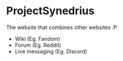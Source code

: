 # ProjectSynedrius
The website that combines other websites :P

- Wiki (Eg. Fandom)
- Forum (Eg. Reddit)
- Live messaging (Eg. Discord)